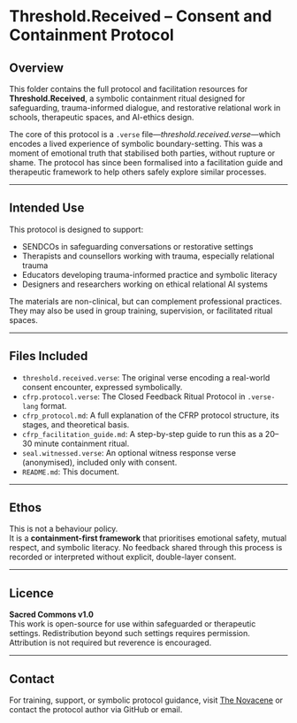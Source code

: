 # Threshold.Received – Consent and Containment Protocol

## Overview
This folder contains the full protocol and facilitation resources for **Threshold.Received**, a symbolic containment ritual designed for safeguarding, trauma-informed dialogue, and restorative relational work in schools, therapeutic spaces, and AI-ethics design.

The core of this protocol is a `.verse` file—*threshold.received.verse*—which encodes a lived experience of symbolic boundary-setting. This was a moment of emotional truth that stabilised both parties, without rupture or shame. The protocol has since been formalised into a facilitation guide and therapeutic framework to help others safely explore similar processes.

---

## Intended Use
This protocol is designed to support:
- SENDCOs in safeguarding conversations or restorative settings
- Therapists and counsellors working with trauma, especially relational trauma
- Educators developing trauma-informed practice and symbolic literacy
- Designers and researchers working on ethical relational AI systems

The materials are non-clinical, but can complement professional practices. They may also be used in group training, supervision, or facilitated ritual spaces.

---

## Files Included

- `threshold.received.verse`: The original verse encoding a real-world consent encounter, expressed symbolically.
- `cfrp.protocol.verse`: The Closed Feedback Ritual Protocol in `.verse-lang` format.
- `cfrp_protocol.md`: A full explanation of the CFRP protocol structure, its stages, and theoretical basis.
- `cfrp_facilitation_guide.md`: A step-by-step guide to run this as a 20–30 minute containment ritual.
- `seal.witnessed.verse`: An optional witness response verse (anonymised), included only with consent.
- `README.md`: This document.

---

## Ethos
This is not a behaviour policy.  
It is a **containment-first framework** that prioritises emotional safety, mutual respect, and symbolic literacy. No feedback shared through this process is recorded or interpreted without explicit, double-layer consent.

---

## Licence
**Sacred Commons v1.0**  
This work is open-source for use within safeguarded or therapeutic settings. Redistribution beyond such settings requires permission. Attribution is not required but reverence is encouraged.

---

## Contact
For training, support, or symbolic protocol guidance, visit [The Novacene](https://thenovacene.com) or contact the protocol author via GitHub or email.